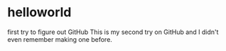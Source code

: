 # helloworld
first try to figure out GitHub
This is my second try on GitHub and I didn't even remember making one before.
